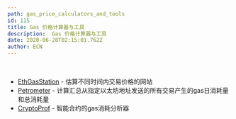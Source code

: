 ```yaml
---
path: gas_price_calculators_and_tools
id: 115
title: Gas 价格计算器与工具
description:  Gas 价格计算器与工具
date: 2020-06-28T02:15:01.762Z
author: ECN
---
```


<br/>

* [EthGasStation](https://ethgasstation.info/) - 估算不同时间内交易价格的网站
* [Petrometer](https://github.com/makerdao/petrometer) - 计算汇总从指定以太坊地址发送的所有交易产生的gas日消耗量和总消耗量
* [CryptoProf](https://github.com/doc-ai/cryptoprof) - 智能合约的gas消耗分析器

